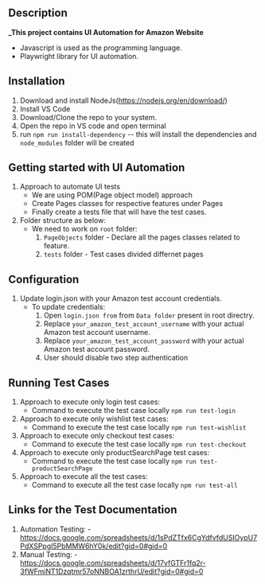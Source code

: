 ## Description

**_This project contains UI Automation for Amazon Website**

   - Javascript is used as the programming language.
   - Playwright library for UI automation.


## Installation

1. Download and install NodeJs(https://nodejs.org/en/download/)
2. Install VS Code
3. Download/Clone the repo to your system.
4. Open the repo in VS code and open terminal
5. run `npm run install-dependency` -- this will install the dependencies and `node_modules` folder will be created


## Getting started with UI Automation

1. Approach to automate UI tests
    - We are using POM(Page object model) approach
    - Create Pages classes for respective features under Pages
    - Finally create a tests file that will have the test cases.
2. Folder structure as below:
    - We need to work on `root` folder:
        1. `PageObjects` folder - Declare all the pages classes related to feature.
        2. `tests` folder - Test cases divided differnet pages        


## Configuration
1. Update login.json with your Amazon test account credentials.
    - To update credentials:
        1.  Open `login.json from` from  `Data folder` present in root directry.
        2.  Replace `your_amazon_test_account_username` with your actual Amazon test account username.
        3.  Replace `your_amazon_test_account_password` with your actual Amazon test account password.
        4.  User should disable two step authentication

## Running Test Cases

1. Approach to execute only login test cases:
    - Command to execute the test case locally `npm run test-login`
2. Approach to execute only wishlist test cases:
    - Command to execute the test case locally `npm run test-wishlist`
3. Approach to execute only checkout test cases:
    - Command to execute the test case locally `npm run test-checkout`
4. Approach to execute only productSearchPage test cases:
    - Command to execute the test case locally `npm run test-productSearchPage`
5. Approach to execute all the test cases:
    - Command to execute all the test case locally `npm run test-all`


## Links for the Test Documentation

1. Automation Testing:
    -https://docs.google.com/spreadsheets/d/1sPdZTfx6CgYdfvfdUSIOypU7PdXSPpgI5PbMMW6hY0k/edit?gid=0#gid=0
2. Manual Testing:
    -https://docs.google.com/spreadsheets/d/17vfGTFr1fq2r-3fWFmiNT1Dzqtmr57oNNBOA1zrthrU/edit?gid=0#gid=0


